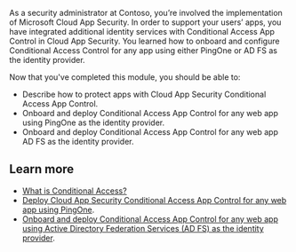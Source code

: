 As a security administrator at Contoso, you’re involved the implementation of Microsoft Cloud App Security. In order to support your users’ apps, you have integrated additional identity services with Conditional Access App Control in Cloud App Security. You learned how to onboard and configure Conditional Access Control for any app using either PingOne or AD FS as the identity provider.

Now that you've completed this module, you should be able to:

- Describe how to protect apps with Cloud App Security Conditional Access App Control.
- Onboard and deploy Conditional Access App Control for any web app using PingOne as the identity provider.
- Onboard and deploy Conditional Access App Control for any web app AD FS as the identity provider.

## Learn more

- [What is Conditional Access?]( https://docs.microsoft.com/azure/active-directory/conditional-access/overview?azure-portal=true)
- [Deploy Cloud App Security Conditional Access App Control for any web app using PingOne]( https://docs.microsoft.com/cloud-app-security/proxy-idp-examples?azure-portal=true).
- [Onboard and deploy Conditional Access App Control for any web app using Active Directory Federation Services (AD FS) as the identity provider](https://docs.microsoft.com/cloud-app-security/proxy-idp-adfs).
